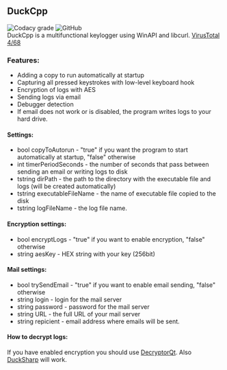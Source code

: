 ## DuckCpp
![Codacy grade](https://img.shields.io/codacy/grade/a700df65b8894b378b8804ef2517f404)
![GitHub](https://img.shields.io/github/license/zorggish/DuckCpp)
<br>
DuckCpp is a multifunctional keylogger using WinAPI and libcurl.
[VirusTotal 4/68](https://www.virustotal.com/gui/file/943115a35693d778f5c518fefc679adb243743e1a356a062659dadd95da37a50/detection)

### Features:

- Adding a copy to run automatically at startup 
- Capturing all pressed keystrokes with low-level keyboard hook
- Encryption of logs with AES
- Sending logs via email
- Debugger detection
- If email does not work or is disabled, the program writes logs to your hard drive.

#### Settings:
- bool copyToAutorun - "true" if you want the program to start automatically at startup, "false" otherwise
- int timerPeriodSeconds - the number of seconds that pass between sending an email or writing logs to disk
- tstring dirPath - the path to the directory with the executable file and logs (will be created automatically)
- tstring executableFileName - the name of executable file copied to the disk
- tstring logFileName - the log file name.

#### Encryption settings:
- bool encryptLogs - "true" if you want to enable encryption, "false" otherwise
- string aesKey - HEX string with your key (256bit)

#### Mail settings:
- bool trySendEmail - "true" if you want to enable email sending, "false" otherwise
- string login - login for the mail server
- string password - password for the mail server
- string URL - the full URL of your mail server
- string repicient - email address where emails will be sent.

#### How to decrypt logs:
If you have enabled encryption you should use [DecryptorQt](https://github.com/zorggish/DecryptorQt).
Also [DuckSharp](https://github.com/zorggish/DuckSharp) will work.
